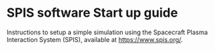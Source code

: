 # SPIS software Start up guide

Instructions to setup a simple simulation using the Spacecraft Plasma Interaction System (SPIS), available at <https://www.spis.org/>.
